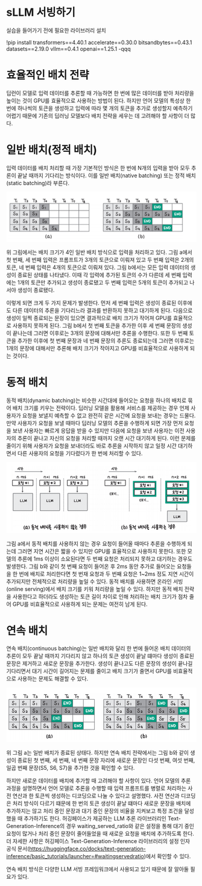 # **sLLM 서빙하기**  
실습을 들어가기 전에 필요한 라이브러리 설치  
  
!pip install transformers==4.40.1 accelerate==0.30.0 bitsandbytes==0.43.1  
datasets==2.19.0 vllm==0.4.1 openai==1.25.1 -qqq  
  
# **효율적인 배치 전략**  
딥런이 모델로 입력 데이터를 추론할 때 가능하면 한 번에 많은 데이터를 받아 처리량을 높이는 것이 GPU를 효율적으로 사용하는 방법이 된다. 하지만 언어 
모델의 특성상 한 번에 하나씩의 토큰을 생성하고 입력에 따라 몇 개의 토큰을 추가로 생성할지 예측하기 어렵기 때문에 기존의 딥러닝 모델보다 배치 전략을 
세우는 데 고려해야 할 사항이 더 많다.  
  
# **일반 배치(정적 배치)**  
입력 데이터를 배치 처리할 때 가장 기본적인 방식은 한 번에 N개의 입력을 받아 모두 추론이 끝날 때까지 기다리는 방식이다. 이를 일반 배치(native batching) 
또는 정적 배치(static batching)라 부른다.  
  
![img.png](image/img.png)  
  
위 그림에서는 배치 크기가 4인 일반 배치 방식으로 입력을 처리하고 있다. 그림 a에서 첫 번째, 세 번째 입력은 프롬프트가 3개의 토큰으로 이뤄져 있고 두 
번째 입력은 2개의 토큰, 네 번째 입력은 4개의 토큰으로 이뤄져 있다. 그림 b에서는 모든 입력 데이터의 생성이 종료된 상태를 나타냈다. 이때 각 입력에 추가된 
토큰의 수가 다른데 세 번째 입력에는 1개의 토큰만 추가되고 생성이 종료됐고 두 번째 입력은 5개의 토큰이 추가되고 나서야 생성이 종료됐다.  
  
이렇게 되면 크게 두 가지 문제가 발생한다. 먼저 세 번째 입력은 생성이 종료된 이후에도 다른 데이터의 추론을 기다리느라 결과를 반환하지 못하고 대기하게 된다. 
다음으로 생성이 일찍 종료되는 문장이 있으면 결과적으로 배치 크기가 작어져 GPU를 효율적으로 사용하지 못하게 된다. 그림 b에서 첫 번째 토큰을 추가한 
이후 세 번째 문장의 생성이 끝나는데 그러면 이후로는 3개의 문장에 대해서만 추론을 수행한다. 또한 두 번째 토큰을 추가한 이후에 첫 번째 문장과 
네 번째 문장의 추론도 종료되는데 그러면 이후로는 1개의 문장에 대해서만 추론해 배치 크기가 작아지고 GPU를 비효율적으로 사용하게 되는 것이다. 
  
# **동적 배치**  
동적 배치(dynamic batching)는 비슷한 시간대에 들어오는 요청을 하나의 배치로 묶어 배치 크기를 키우는 전략이다. 딥러닝 모델을 활용해 서비스를 
제공하는 경우 언제 사용자가 요청을 보낼지 예측할 수 없고 완전히 같은 시간에 요청을 보내는 경우는 드물다. 만약 사용자가 요청을 보낼 때마다 딥러닝 
모델의 추론을 수행하게 되면 가장 먼저 요청을 보낸 사용자는 빠르게 응답을 받을 수 있지만 다음에 요청을 보낸 사용자는 이전 사용자의 추론이 끝나고 
자신의 요청을 처리할 때까지 오랜 시간 대기하게 된다. 이런 문제를 줄이기 위해 사용자가 요청을 보내더라도 바로 추론을 시작하지 않고 일정 시간 
대기하면서 다른 사용자의 요청을 기다렸다가 한 번에 처리할 수 있다.  
  
![img.png](image/img2.png)  
  
그림 a에서 동적 배치를 사용하지 않는 경우 요청이 들어올 때마다 추론을 수행하게 되는데 그러면 지연 시간은 짧을 수 있지만 GPU를 효율적으로 사용하지 
못한다. 또한 모델의 추론에 1ms 이상이 소요된다면 두 번째 요청은 처리되지 못하고 대기하는 경우도 발생한다. 그림 b와 같이 첫 번째 요청이 들어온 후 
2ms 동안 추가로 들어오는 요청들을 한 번에 배치로 처리한다면 첫 번재 요청과 두 번째 요청은 1~2ms 정도 지연 시간이 추가되지만 전체적으로 처리량을 
높일 수 있다. 동적 배치를 사용하면 온라인 서빙(online serving)에서 배치 크기를 키워 처리량을 높일 수 있다. 하지만 동적 배치 전략을 사용한다고 
하더라도 생성하는 토큰 길이 차이로 인해 처리하는 배치 크기가 점차 줄어 GPU를 비효율적으로 사용하게 되는 문제는 여전히 남게 된다.  
  
# **연속 배치**  
연속 배치(continuous batching)는 일반 배치와 달리 한 번에 들어온 배치 데이터의 추론이 모두 끝날 때까지 기다리지 않고 하나의 토큰 생성이 끝날 
떄마다 생성이 종료된 문장은 제거하고 새로운 문장을 추가한다. 생성이 끝나고도 다른 문장의 생성이 끝나길 기다리면서 대기 시간이 길어지는 문제를 줄이고 
배치 크기가 줄면서 GPU를 비효율적으로 사용하는 문제도 해결할 수 있다.  
  
![img.png](image/img3.png)  
  
위 그림 a는 일반 배치가 종료된 상태다. 하지만 연속 배치 전략에서는 그림 b와 같이 생성이 종료된 첫 번째, 세 번째, 네 번째 문장 자리에 새로운 
문장인 다섯 번째, 여섯 번째, 일곱 번째 문장(S5, S6, S7)을 추가한 것을 확인할 수 있다.  
  
하지만 새로운 데이터를 배치에 추가할 때 고려해야 할 사항이 있다. 언어 모델의 추론 과정을 설명하면서 언어 모델로 추론을 수행할 때 입력 프롬프트를 
병렬로 처리하는 사전 연산과 한 토큰씩 생성하는 디코딩으로 나눌 수 있다고 설명했다. 사전 연산과 디코딩은 처리 방식이 다르기 떄문에 한 번의 토큰 
생성이 끝날 떄마다 새로운 문장을 배치에 추가하지는 않고 처리 중인 문장과 대기 중인 문장의 비율을 지켜보고 특정 조건을 달성했을 때 추가하기도 한다. 
허깅페이스가 제공하는 LLM 추론 라이브러리인 Text-Generation-Inference의 경우 waiting_served_ratio와 같은 설정을 통해 대기 중인 요청이 
많거나 처리 중인 문장이 줄어들었을 때 새로운 요청을 배치에 추가하도록 한다. 더 자세한 사항은 허깅페이스 Text-Generation-Inference 라이브러리의 
설정 인자 공식 문서(https://huggingface.co/docks/text-generation-inference/basic_tutorials/launcher=#waitingservedratio)에서 확인할 
수 있다.  
  
연속 배치 방식은 다양한 LLM 서빙 프레임워크에서 사용되고 있기 때문에 잘 알아둘 필요가 있다.  
  

  
